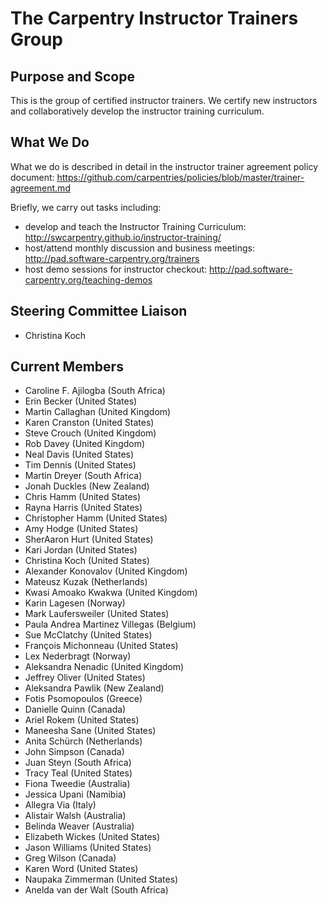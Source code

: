# The Carpentry Instructor Trainers Group

## Purpose and Scope

This is the group of certified instructor trainers. We certify new instructors and collaboratively develop the instructor training curriculum.

## What We Do
What we do is described in detail in the instructor trainer agreement policy document: https://github.com/carpentries/policies/blob/master/trainer-agreement.md

Briefly, we carry out tasks including:
- develop and teach the Instructor Training Curriculum: http://swcarpentry.github.io/instructor-training/
- host/attend monthly discussion and business meetings: http://pad.software-carpentry.org/trainers
- host demo sessions for instructor checkout: http://pad.software-carpentry.org/teaching-demos

## Steering Committee Liaison
- Christina Koch

## Current Members
- Caroline F. Ajilogba (South Africa)
- Erin Becker (United States)
- Martin Callaghan (United Kingdom)
- Karen Cranston (United States)
- Steve Crouch (United Kingdom)
- Rob Davey (United Kingdom)
- Neal Davis (United States)
- Tim Dennis (United States)
- Martin Dreyer (South Africa)
- Jonah Duckles (New Zealand)
- Chris Hamm (United States)
- Rayna Harris (United States)
- Christopher Hamm (United States)
- Amy Hodge (United States)
- SherAaron Hurt (United States)
- Kari Jordan (United States)
- Christina Koch (United States)
- Alexander Konovalov (United Kingdom)
- Mateusz Kuzak (Netherlands)
- Kwasi Amoako Kwakwa (United Kingdom)
- Karin Lagesen (Norway)
- Mark Laufersweiler (United States)
- Paula Andrea Martinez Villegas (Belgium)
- Sue McClatchy (United States)
- François Michonneau (United States)
- Lex Nederbragt (Norway)
- Aleksandra Nenadic (United Kingdom)
- Jeffrey Oliver (United States)
- Aleksandra Pawlik (New Zealand)
- Fotis Psomopoulos (Greece)
- Danielle Quinn (Canada)
- Ariel Rokem (United States)
- Maneesha Sane (United States)
- Anita Schürch (Netherlands)
- John Simpson (Canada)
- Juan Steyn (South Africa)
- Tracy Teal (United States)
- Fiona Tweedie (Australia)
- Jessica Upani (Namibia)
- Allegra Via (Italy)
- Alistair Walsh (Australia)
- Belinda Weaver (Australia)
- Elizabeth Wickes (United States)
- Jason Williams (United States)
- Greg Wilson (Canada)
- Karen Word (United States)
- Naupaka Zimmerman (United States)
- Anelda van der Walt (South Africa)
